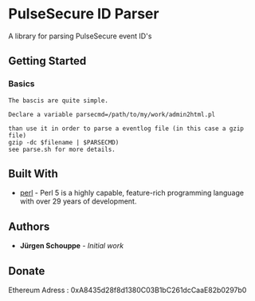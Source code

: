 # PulseSecure ID Parser

A library for parsing PulseSecure event ID's

## Getting Started


### Basics

```
The bascis are quite simple.

Declare a variable parsecmd=/path/to/my/work/admin2html.pl

than use it in order to parse a eventlog file (in this case a gzip file)
gzip -dc $filename | $PARSECMD)
see parse.sh for more details.
```

## Built With

* [perl](https://www.perl.org) - Perl 5 is a highly capable, feature-rich programming language with over 29 years of development.


## Authors

* **Jürgen Schouppe** - *Initial work* 

## Donate

Ethereum Adress : 0xA8435d28f8d1380C03B1bC261dcCaaE82b0297b0

